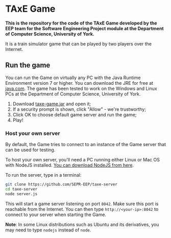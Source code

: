 # TAxE Game

**This is the repository for the code of the TAxE Game developed by the EEP team for the Software Engineering Project module at the Department of Computer Science, University of York.**

It is a train simulator game that can be played by two players over the Internet.

## Run the game

You can run the Game on virtually any PC with the Java Runtime Environment version 7 or higher. You can download the JRE for free at [java.com](http://java.com). The game has been tested to work on the Windows and Linux PCs at the Department of Computer Science, University of York.

1. Download [taxe-game.jar](https://raw.githubusercontent.com/SEPR-EEP/taxe-game/master/taxe-game.jar) and open it;
2. If a security prompt is shown, click "Allow" - we're trustworthy;
3. Click OK to choose default game server and run the game;
4. Play!

### Host your own server

By default, the Game tries to connect to an instance of the Game server that can be used for testing.

To host your own server, you'll need a PC running either Linux or Mac OS with NodeJS installed. [You can download NodeJS from here](http://nodejs.org/).

To run the server, type in a terminal:
```bash
git clone https://github.com/SEPR-EEP/taxe-server
cd taxe-server
node server.js
```

This will start a game server listening on port `8042`. Make sure this port is reachable from the Internet. You can then type `http://<your-ip>:8042` to connect to your server when starting the Game.

**Note**: In some Linux distributions such as Ubuntu and its derivatives, you may need to type `nodejs` instead of `node`.


